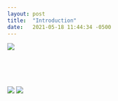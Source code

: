 ```yaml
---
layout: post
title:  "Introduction"
date:   2021-05-18 11:44:34 -0500
---
```



<img src="http://jogaorba.github.io/assets/img/intro_pic.png">






<br><br><br><br>
<img src="http://jogaorba.github.io/assets/img/front_pages.png">
<img src="http://jogaorba.github.io/assets/img/comparison.png">